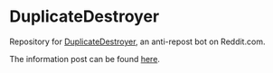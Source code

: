 # DuplicateDestroyer
Repository for [DuplicateDestroyer](https://www.reddit.com/user/duplicatedestroyer), an anti-repost bot on Reddit.com.

The information post can be found [here](https://www.reddit.com/user/DuplicateDestroyer/comments/hoc0kb/information_post/).
